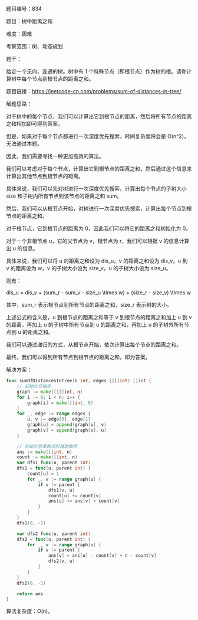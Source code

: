 题目编号：834

题目：树中距离之和

难度：困难

考察范围：树、动态规划

题干：

给定一个无向、连通的树。树中有 1 个特殊节点（即根节点）作为树的根。请你计算树中每个节点到根节点的距离之和。

题目链接：https://leetcode-cn.com/problems/sum-of-distances-in-tree/

解题思路：

对于树中的每个节点，我们可以计算出它到根节点的距离，然后将所有节点的距离之和相加即可得到答案。

但是，如果对于每个节点都进行一次深度优先搜索，时间复杂度将会是 O(n^2)，无法通过本题。

因此，我们需要寻找一种更加高效的算法。

我们可以考虑对于每个节点，计算出它到根节点的距离之和，然后通过这个信息来计算出其他节点到根节点的距离。

具体来说，我们可以先对树进行一次深度优先搜索，计算出每个节点的子树大小 size 和子树内所有节点到该节点的距离之和 sum。

然后，我们可以从根节点开始，对树进行一次深度优先搜索，计算出每个节点到根节点的距离之和。

对于根节点，它到根节点的距离为 0，因此我们可以将它的距离之和初始化为 0。

对于一个非根节点 u，它的父节点为 v，根节点为 r，我们可以根据 v 的信息计算出 u 的信息。

具体来说，我们可以将 u 的距离之和设为 dis_u，v 的距离之和设为 dis_v，u 到 v 的距离设为 w，v 的子树大小设为 size_v，u 的子树大小设为 size_u。

则有：

dis_u = dis_v + (sum_r - sum_v - size_u \times w) + (size_r - size_v) \times w

其中，sum_r 表示根节点到所有节点的距离之和，size_r 表示树的大小。

上述公式的含义是，u 到根节点的距离之和等于 v 到根节点的距离之和加上 u 到 v 的距离，再加上 u 的子树中所有节点到 u 的距离之和，再加上 u 的子树外所有节点到 u 的距离之和。

我们可以通过递归的方式，从根节点开始，依次计算出每个节点的距离之和。

最终，我们可以得到所有节点到根节点的距离之和，即为答案。

解决方案：

```go
func sumOfDistancesInTree(n int, edges [][]int) []int {
    // 初始化邻接表
    graph := make([][]int, n)
    for i := 0; i < n; i++ {
        graph[i] = make([]int, 0)
    }
    for _, edge := range edges {
        u, v := edge[0], edge[1]
        graph[u] = append(graph[u], v)
        graph[v] = append(graph[v], u)
    }

    // 初始化答案数组和辅助数组
    ans := make([]int, n)
    count := make([]int, n)
    var dfs1 func(u, parent int)
    dfs1 = func(u, parent int) {
        count[u] = 1
        for _, v := range graph[u] {
            if v != parent {
                dfs1(v, u)
                count[u] += count[v]
                ans[u] += ans[v] + count[v]
            }
        }
    }
    dfs1(0, -1)

    var dfs2 func(u, parent int)
    dfs2 = func(u, parent int) {
        for _, v := range graph[u] {
            if v != parent {
                ans[v] = ans[u] - count[v] + n - count[v]
                dfs2(v, u)
            }
        }
    }
    dfs2(0, -1)

    return ans
}
```

算法复杂度：O(n)。